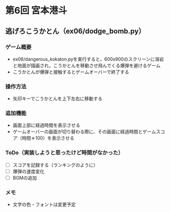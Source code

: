 # 第6回 宮本港斗
## 逃げろこうかとん（ex06/dodge_bomb.py）
### ゲーム概要
- ex06/dangerous_kokaton.pyを実行すると，600x900のスクリーンに溶岩と地面が描画され，こうかとんを移動させ飛んでくる爆弾を避けるゲーム
- こうかとんが爆弾と接触するとゲームオーバーで終了する
### 操作方法
- 矢印キーでこうかとんを上下左右に移動する
### 追加機能
- 画面上部に経過時間を表示させる
- ゲームオーバーの画面が切り替わる際に、その画面に経過時間とゲームスコア（時間＊100）を表示させる
### ToDo（実装しようと思ったけど時間がなかった）
- [ ] スコアを記録する（ランキングのように）
- [ ] 爆弾の速度変化
- [ ] BGMの追加
### メモ
- 文字の色・フォントは変更予定